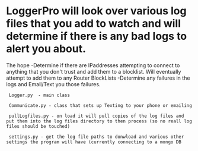 
# LoggerPro will look over various log files that you add to watch and will determine if there is any bad logs to alert you about.
The hope
     -Determine if there are IPaddresses attempting to connect to anything that you don't trust and add them to a blocklist. Will eventually attempt to add them to any Router BlockLists 
     -Determine any failures in the logs and Email/Text you those failures.
     
     Logger.py  - main class

     Communicate.py - class that sets up Texting to your phone or emailing

     pullLogfiles.py - on load it will pull copies of the log files and put them into the log files directory to then process (so no reall log files should be touched)

     settings.py - get the log file paths to donwload and various other settings the program will have (currently connecting to a mongo DB


